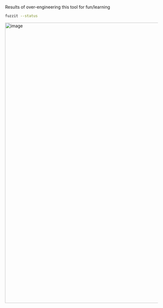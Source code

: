 Results of over-engineering this tool for fun/learning

```sh
fuzzit --status
```

<img width="1365" height="922" alt="image" src="https://github.com/user-attachments/assets/a3d4b2d5-1132-40d1-9e93-f1feca4b0ae7" />
